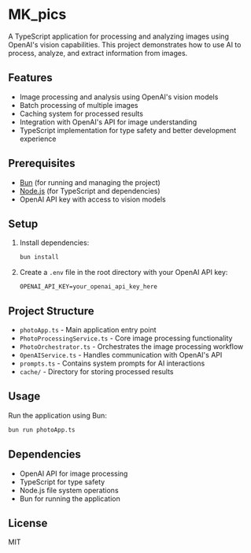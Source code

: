 # MK_pics

A TypeScript application for processing and analyzing images using OpenAI's vision capabilities. This project demonstrates how to use AI to process, analyze, and extract information from images.

## Features

- Image processing and analysis using OpenAI's vision models
- Batch processing of multiple images
- Caching system for processed results
- Integration with OpenAI's API for image understanding
- TypeScript implementation for type safety and better development experience

## Prerequisites

- [Bun](https://bun.sh/) (for running and managing the project)
- [Node.js](https://nodejs.org/) (for TypeScript and dependencies)
- OpenAI API key with access to vision models

## Setup

1. Install dependencies:

   ```bash
   bun install
   ```

2. Create a `.env` file in the root directory with your OpenAI API key:
   ```env
   OPENAI_API_KEY=your_openai_api_key_here
   ```

## Project Structure

- `photoApp.ts` - Main application entry point
- `PhotoProcessingService.ts` - Core image processing functionality
- `PhotoOrchestrator.ts` - Orchestrates the image processing workflow
- `OpenAIService.ts` - Handles communication with OpenAI's API
- `prompts.ts` - Contains system prompts for AI interactions
- `cache/` - Directory for storing processed results

## Usage

Run the application using Bun:

```bash
bun run photoApp.ts
```

## Dependencies

- OpenAI API for image processing
- TypeScript for type safety
- Node.js file system operations
- Bun for running the application

## License

MIT
